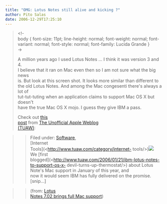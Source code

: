```yaml
---
title: "OMG: Lotus Notes still alive and kicking ?"
author: Pito Salas
date: 2006-12-29T17:25:10
---
```



>
> <!-  
>  body { font-size: 11pt; line-height: normal; font-weight: normal; font-
> variant: normal; font-style: normal; font-family: Lucida Grande }  
>  ->
>
> A million years ago I used Lotus Notes … I think it was version 3 and 4.  
>  I believe that it ran on Mac even then so I am not sure what the big news  
>  is. But look at this screen shot. It looks more similar than different to  
>  the old Lotus Notes. And among the Mac congesenti there's always a lot of  
>  tut-tut-tuting when an application claims to support Mac OS X but doesn't  
>  have the true Mac OS X mojo. I guess they give IBM a pass.
>
> Check out [this  
>  post](<http://feeds.tuaw.com/~r/weblogsinc/tuaw/~3/68102824/>) from [The
> Unofficial Apple Weblog  
>  (TUAW)](<http://www.tuaw.com>):
>

>> Filed under: [Software](<http://www.tuaw.com/category/software/>),  
>  [Internet  
>  Tools](<http://www.tuaw.com/category/internet-
> tools/>)![](https://i0.wp.com/www.blogsmithmedia.com/www.tuaw.com/media/2006/12/lotusmac.jpg?w=584)  
>  We [first  
>  blogged](<http://www.tuaw.com/2006/01/21/ibm-lotus-notes-to-support-os-x-
> devil-turns-up-thermostat/>) about Lotus Note's Mac support in January of
> this year, and  
>  now it would seem IBM has fully delivered on the promise. [snip…]
>>

>> (from: [Lotus  
>  Notes 7.02 brings full Mac
> support](<http://feeds.tuaw.com/~r/weblogsinc/tuaw/~3/68102824/>))


